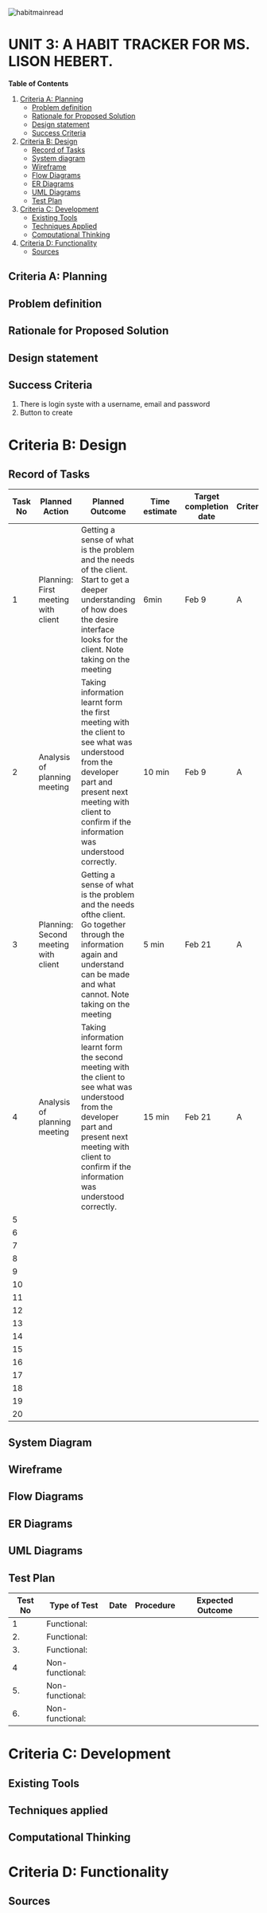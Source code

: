 ![habitmainread](https://user-images.githubusercontent.com/111761417/218357449-7073b4e8-d717-4513-a9fa-abf59a054408.gif)
# UNIT 3: A HABIT TRACKER FOR MS. LISON HEBERT.

**Table of Contents**
1. [Criteria A: Planning](#criteria-a-planning)
   * [Problem definition](#problem-definition)
   * [Rationale for Proposed Solution](#rationale-for-proposed-solution)
   * [Design statement](#design-statement)
   * [Success Criteria](#success-criteria)
2. [Criteria B: Design](#criteria-b-design)
    * [Record of Tasks](#record-of-tasks)
    * [System diagram](#system-diagram)
    * [Wireframe](#wireframe)
    * [Flow Diagrams](#flow-diagrams)
    * [ER Diagrams](#er-diagrams)
    * [UML Diagrams](#uml-diagrams)
    * [Test Plan](#test-plan)
3. [Criteria C: Development](#criteria-c-development)
   * [Existing Tools](#existing-tools)
   * [Techniques Applied](#techniques-applied)
   * [Computational Thinking](#computational-thinking)
4. [Criteria D: Functionality](#criteria-d-functionality)
   * [Sources](#sources)

## Criteria A: Planning

## Problem definition

## Rationale for Proposed Solution

## Design statement

## Success Criteria

1. There is login syste with a username, email and password
2. Button to create 

# Criteria B: Design

## Record of Tasks
| Task No | Planned Action                                                | Planned Outcome                                                                                                 | Time estimate | Target completion date | Criterion |
|---------|---------------------------------------------------------------|-----------------------------------------------------------------------------------------------------------------|---------------|------------------------|-----------|
| 1      | Planning: First meeting with client |  Getting a sense of what is the problem and the needs of the client. Start to get a deeper understanding of how does the desire interface looks for the client. Note taking on the meeting  | 6min                  | Feb 9 | A
| 2      | Analysis of planning meeting | Taking information learnt form the first meeting with the client to see what was understood from the developer part and present next meeting with client to confirm if the information was understood correctly. |  10 min  | Feb 9 | A
| 3      | Planning: Second meeting with client | Getting a sense of what is the problem and the needs ofthe client. Go together through the information again and understand can be made and what cannot. Note taking on the meeting | 5 min | Feb 21 | A
| 4      | Analysis of planning meeting | Taking information learnt form the second meeting with the client to see what was understood from the developer part and present next meeting with client to confirm if the information was understood correctly. | 15 min | Feb 21 | A
| 5      |  |  |  |  | 
| 6      |  |  |  |  | 
| 7      |  |  |  |  | 
| 8      |  |  |  |  |  
| 9      |  |  |  |  |  
| 10     |  |  |  |  |  
| 11     |  |  |  |  | 
| 12     |  |  |  |  | 
| 13     |  |  |  |  | 
| 14     |  |  |  |  | 
| 15     |  |  |  |  |  
| 16     |  |  |  |  | 
| 17     |  |  |  |  | 
| 18     |  |  |  |  | 
| 19     |  |  |  |  |
| 20     |  |  |  |  |

## System Diagram

## Wireframe

## Flow Diagrams

## ER Diagrams

## UML Diagrams

## Test Plan
| Test No | Type of Test                                                |  Date                                                                                               | Procedure | Expected Outcome | |
|---------|---------------------------------------------------------------|-----------------------------------------------------------------------------------------------------------------|---------------|------------------------|-----------|
| 1       | Functional:  |  |  |  
| 2.      | Functional:  |  |  |  
| 3.      | Functional:  |  |  |  
| 4       | Non-functional:  |  |  |  
| 5.      | Non-functional:  |  |  |  
| 6.      | Non-functional:  |  |  |  

# Criteria C: Development

## Existing Tools

## Techniques applied

## Computational Thinking 

# Criteria D: Functionality

## Sources
